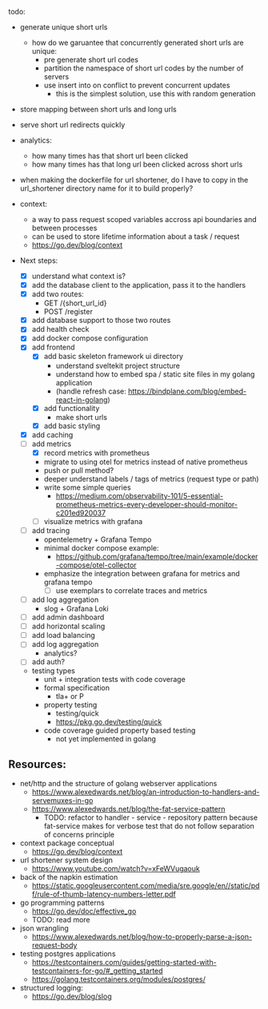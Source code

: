 todo:
- generate unique short urls
    - how do we garuantee that concurrently generated short urls are unique:
        - pre generate short url codes
        - partition the namespace of short url codes by the number of servers
        - use insert into on conflict to prevent concurrent updates
            - this is the simplest solution, use this with random generation
- store mapping between short urls and long urls
- serve short url redirects quickly
- analytics:
    - how many times has that short url been clicked
    - how many times has that long url been clicked across short urls

- when making the dockerfile for url shortener, do I have to copy in the url_shortener
  directory name for it to build properly?

- context:
    - a way to pass request scoped variables accross api boundaries and between processes
    - can be used to store lifetime information about a task / request
    - https://go.dev/blog/context



- Next steps:
    - [x] understand what context is?
    - [x] add the database client to the application, pass it to the handlers
    - [x] add two routes:
        - GET /{short_url_id}
        - POST /register
    - [x] add database support to those two routes
    - [x] add health check
    - [x] add docker compose configuration
    - [x] add frontend
        - [x] add basic skeleton framework ui directory
            - understand sveltekit project structure
            - understand how to embed spa / static site files in my golang application
            - (handle refresh case: https://bindplane.com/blog/embed-react-in-golang)
        - [x] add functionality
            - make short urls
        - [x] add basic styling
    - [x] add caching
    - [ ] add metrics
        - [x] record metrics with prometheus
        - migrate to using otel for metrics instead of native prometheus
        - push or pull method?
        - deeper understand labels / tags of metrics (request type or path)
        - write some simple queries
            - https://medium.com/observability-101/5-essential-prometheus-metrics-every-developer-should-monitor-c201ed920037
        - [ ] visualize metrics with grafana
    - [ ] add tracing
        - opentelemetry + Grafana Tempo
        - minimal docker compose example:
            - https://github.com/grafana/tempo/tree/main/example/docker-compose/otel-collector
        - emphasize the integration between grafana for metrics and grafana tempo
            - [ ] use exemplars to correlate traces and metrics
    - [ ] add log aggregation
        - slog + Grafana Loki
    - [ ] add admin dashboard
    - [ ] add horizontal scaling
    - [ ] add load balancing
    - [ ] add log aggregation
        - analytics?
    - [ ] add auth?
    - testing types
        - unit + integration tests with code coverage
        - formal specification
            - tla+ or P
        - property testing
            - testing/quick
            - https://pkg.go.dev/testing/quick
        - code coverage guided property based testing
            - not yet implemented in golang

## Resources:
- net/http and the structure of golang webserver applications
    - https://www.alexedwards.net/blog/an-introduction-to-handlers-and-servemuxes-in-go
    - https://www.alexedwards.net/blog/the-fat-service-pattern
        - TODO: refactor to handler - service - repository pattern because fat-service makes for verbose test that do not follow separation of concerns principle 
- context package conceptual
    - https://go.dev/blog/context
- url shortener system design
    - https://www.youtube.com/watch?v=xFeWVugaouk
- back of the napkin estimation
    - https://static.googleusercontent.com/media/sre.google/en//static/pdf/rule-of-thumb-latency-numbers-letter.pdf
- go programming patterns
    - https://go.dev/doc/effective_go
    - TODO: read more
- json wrangling
    - https://www.alexedwards.net/blog/how-to-properly-parse-a-json-request-body
- testing postgres applications
    - https://testcontainers.com/guides/getting-started-with-testcontainers-for-go/#_getting_started
    - https://golang.testcontainers.org/modules/postgres/
- structured logging:
    - https://go.dev/blog/slog